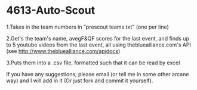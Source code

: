 # 4613-Auto-Scout
  1.Takes in the team numbers in "prescout teams.txt" (one per line)
  
  2.Get's the team's name, avegF&QF scores for the last event, and finds up to 5 youtube videos from the last event, all using thebluealliance.com's API (see http://www.thebluealliance.com/apidocs)
  
  3.Puts them into a .csv file, formatted such that it can be read by excel
  
  
If you have any suggestions, please email (or tell me in some other arcane way) and I will add in it (Or just fork and commit it yourself).
